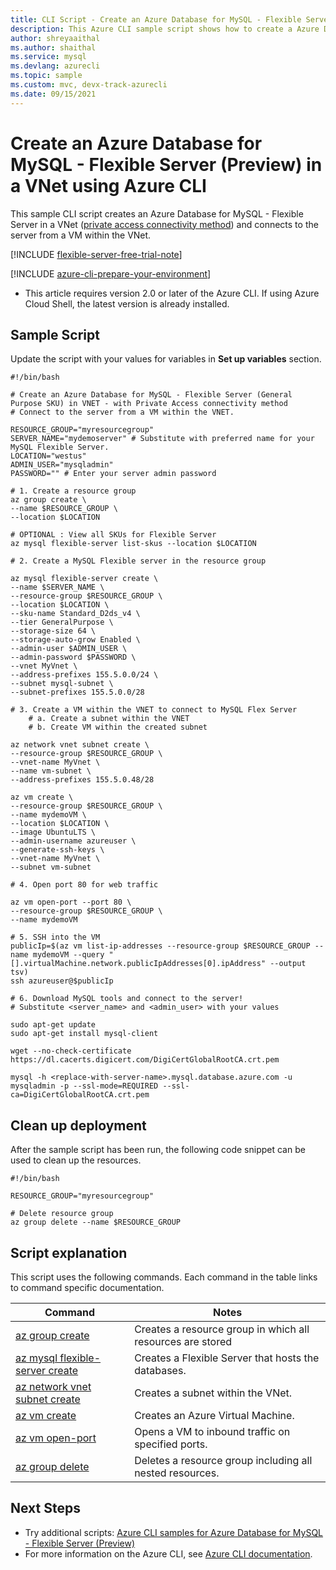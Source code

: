 ```yaml
---
title: CLI Script - Create an Azure Database for MySQL - Flexible Server (Preview) in a VNet
description: This Azure CLI sample script shows how to create a Azure Database for MySQL - Flexible Server in a VNet (private access connectivity method) and connect to the server from a VM within the VNet.
author: shreyaaithal
ms.author: shaithal
ms.service: mysql
ms.devlang: azurecli
ms.topic: sample
ms.custom: mvc, devx-track-azurecli
ms.date: 09/15/2021
---
```


# Create an Azure Database for MySQL - Flexible Server (Preview) in a VNet using Azure CLI

This sample CLI script creates an Azure Database for MySQL - Flexible Server in a VNet ([private access connectivity method](../concepts-networking-vnet.md)) and connects to the server from a VM within the VNet.

[!INCLUDE [flexible-server-free-trial-note](../../includes/flexible-server-free-trial-note.md)]

[!INCLUDE [azure-cli-prepare-your-environment](../../../../includes/azure-cli-prepare-your-environment.md)]

- This article requires version 2.0 or later of the Azure CLI. If using Azure Cloud Shell, the latest version is already installed. 

## Sample Script

Update the script with your values for variables in **Set up variables** section. 

```azurecli
#!/bin/bash

# Create an Azure Database for MySQL - Flexible Server (General Purpose SKU) in VNET - with Private Access connectivity method
# Connect to the server from a VM within the VNET.

RESOURCE_GROUP="myresourcegroup"
SERVER_NAME="mydemoserver" # Substitute with preferred name for your MySQL Flexible Server.
LOCATION="westus" 
ADMIN_USER="mysqladmin" 
PASSWORD="" # Enter your server admin password

# 1. Create a resource group
az group create \
--name $RESOURCE_GROUP \
--location $LOCATION

# OPTIONAL : View all SKUs for Flexible Server
az mysql flexible-server list-skus --location $LOCATION

# 2. Create a MySQL Flexible server in the resource group

az mysql flexible-server create \
--name $SERVER_NAME \
--resource-group $RESOURCE_GROUP \
--location $LOCATION \
--sku-name Standard_D2ds_v4 \
--tier GeneralPurpose \
--storage-size 64 \
--storage-auto-grow Enabled \
--admin-user $ADMIN_USER \
--admin-password $PASSWORD \
--vnet MyVnet \
--address-prefixes 155.5.0.0/24 \
--subnet mysql-subnet \
--subnet-prefixes 155.5.0.0/28 

# 3. Create a VM within the VNET to connect to MySQL Flex Server
    # a. Create a subnet within the VNET
    # b. Create VM within the created subnet

az network vnet subnet create \
--resource-group $RESOURCE_GROUP \
--vnet-name MyVnet \
--name vm-subnet \
--address-prefixes 155.5.0.48/28

az vm create \
--resource-group $RESOURCE_GROUP \
--name mydemoVM \
--location $LOCATION \
--image UbuntuLTS \
--admin-username azureuser \
--generate-ssh-keys \
--vnet-name MyVnet \
--subnet vm-subnet

# 4. Open port 80 for web traffic

az vm open-port --port 80 \
--resource-group $RESOURCE_GROUP \
--name mydemoVM

# 5. SSH into the VM
publicIp=$(az vm list-ip-addresses --resource-group $RESOURCE_GROUP --name mydemoVM --query "[].virtualMachine.network.publicIpAddresses[0].ipAddress" --output tsv)
ssh azureuser@$publicIp 

# 6. Download MySQL tools and connect to the server!
# Substitute <server_name> and <admin_user> with your values

sudo apt-get update
sudo apt-get install mysql-client

wget --no-check-certificate https://dl.cacerts.digicert.com/DigiCertGlobalRootCA.crt.pem

mysql -h <replace-with-server-name>.mysql.database.azure.com -u mysqladmin -p --ssl-mode=REQUIRED --ssl-ca=DigiCertGlobalRootCA.crt.pem

```

## Clean up deployment

After the sample script has been run, the following code snippet can be used to clean up the resources.

```azurecli
#!/bin/bash

RESOURCE_GROUP="myresourcegroup"

# Delete resource group 
az group delete --name $RESOURCE_GROUP
```

## Script explanation

This script uses the following commands. Each command in the table links to command specific documentation.

| **Command** | **Notes** |
|---|---|
|[az group create](/cli/azure/group#az_group_create)|Creates a resource group in which all resources are stored|
|[az mysql flexible-server create](/cli/azure/mysql/flexible-server#az_mysql_flexible_server_create)|Creates a Flexible Server that hosts the databases.|
|[az network vnet subnet create](/cli/azure/network/vnet/subnet#az_network_vnet_subnet_create)|Creates a subnet within the VNet.|
|[az vm create](/cli/azure/vm#az_vm_create)|Creates an Azure Virtual Machine.|
|[az vm open-port](/cli/azure/vm#az_vm_open_port)|Opens a VM to inbound traffic on specified ports.|
|[az group delete](/cli/azure/group#az_group_delete) | Deletes a resource group including all nested resources.|

## Next Steps

- Try additional scripts: [Azure CLI samples for Azure Database for MySQL - Flexible Server (Preview)](../sample-scripts-azure-cli.md)
- For more information on the Azure CLI, see [Azure CLI documentation](/cli/azure).